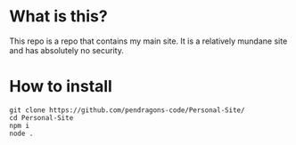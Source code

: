 # What is this?
This repo is a repo that contains my main site. It is a relatively mundane site and has absolutely no security.

# How to install
```
git clone https://github.com/pendragons-code/Personal-Site/
cd Personal-Site
npm i
node .
```
